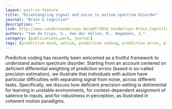 ```yaml
---
layout: post-no-feature
title: "Disentangling signal and noise in autism spectrum disorder"
journal: "Brain & Cognition"
description: ""
link: http://www.sandervandecruys.be/pdf/2016_VandeCruys-Brain_Cognition-Disentangling.pdf
authors: "Van de Cruys, S., Van der Hallen, R., Wagemans, J."
category: [publications,work, journal]
tags: [predictive mind, autism, predictive coding, prediction error, precision, perception, coherent motion, Bayes, precision]
---
```


Predictive coding has recently been welcomed as a fruitful framework to understand autism spectrum disorder. Starting from an account centered on deficient differential weighting of prediction errors (based in so-called precision estimation), we illustrate that individuals with autism have particular difficulties with separating signal from noise, across different tasks. Specifically, we discuss how deficient precision-setting is detrimental for learning in unstable environments, for context-dependent assignment of salience to inputs, and for robustness in perception, as illustrated in coherent motion paradigms.  
